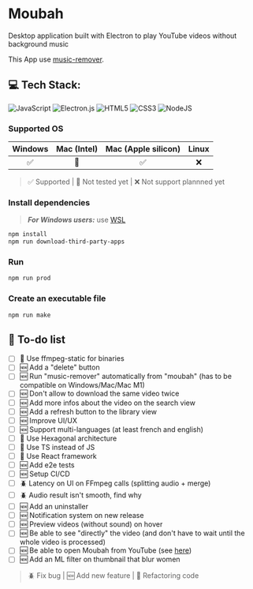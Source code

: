 # Moubah

Desktop application built with Electron to play YouTube videos without background music

This App use [music-remover](https://github.com/karim-bouchez/music-remover).


## 💻 Tech Stack:
![JavaScript](https://img.shields.io/badge/javascript-%23323330.svg?style=for-the-badge&logo=javascript&logoColor=%23F7DF1E)
![Electron.js](https://img.shields.io/badge/Electron-191970?style=for-the-badge&logo=Electron&logoColor=white)
![HTML5](https://img.shields.io/badge/html5-%23E34F26.svg?style=for-the-badge&logo=html5&logoColor=white)
![CSS3](https://img.shields.io/badge/css3-%231572B6.svg?style=for-the-badge&logo=css3&logoColor=white)
![NodeJS](https://img.shields.io/badge/node.js-6DA55F?style=for-the-badge&logo=node.js&logoColor=white)


### Supported OS

| Windows | Mac (Intel) | Mac (Apple silicon) | Linux |
|:-------:|:-----------:|:-------------------:|:-----:|
|    ✅   |      📆     |          ✅         |   ❌  |

> ✅ Supported | 📆 Not tested yet | ❌ Not support plannned yet


### Install dependencies

> **_For Windows users:_** use [WSL](https://learn.microsoft.com/en-us/windows/wsl/install)

```bash
npm install
npm run download-third-party-apps
```

### Run

```bash
npm run prod
```

### Create an executable file

```bash
npm run make
```

## 🎯 To-do list

- [ ] 🧼 Use ffmpeg-static for binaries
- [ ] 🆕 Add a "delete" button
- [ ] 🆕 Run "music-remover" automatically from "moubah" (has to be compatible on Windows/Mac/Mac M1)
- [ ] 🆕 Don't allow to download the same video twice
- [ ] 🆕 Add more infos about the video on the search view
- [ ] 🆕 Add a refresh button to the library view 
- [ ] 🆕 Improve UI/UX
- [ ] 🆕 Support multi-languages (at least french and english)
- [ ] 🧼 Use Hexagonal architecture
- [ ] 🧼 Use TS instead of JS
- [ ] 🧼 Use React framework
- [ ] 🆕 Add e2e tests
- [ ] 🆕 Setup CI/CD
- [ ] 🪲 Latency on UI on FFmpeg calls (splitting audio + merge)
- [ ] 🪲 Audio result isn't smooth, find why
- [ ] 🆕 Add an uninstaller
- [ ] 🆕 Notification system on new release
- [ ] 🆕 Preview videos (without sound) on hover
- [ ] 🆕 Be able to see "directly" the video (and don't have to wait until the whole video is processed)
- [ ] 🆕 Be able to open Moubah from YouTube (see [here](https://docs.freetubeapp.io/usage/browser-extension/))
- [ ] 🆕 Add an ML filter on thumbnail that blur women

> 🪲 Fix bug | 🆕 Add new feature | 🧼 Refactoring code 
